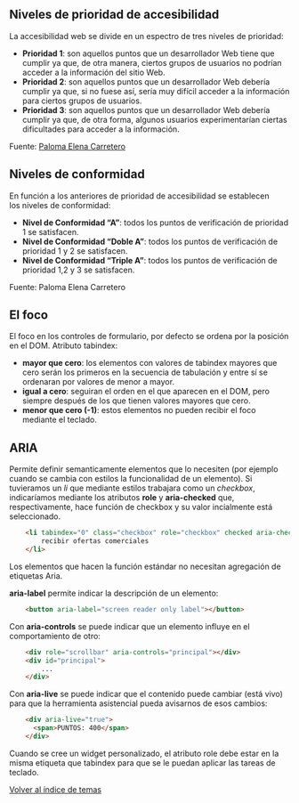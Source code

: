 

## Niveles de prioridad de accesibilidad
La accesibilidad web se divide en un espectro de tres niveles de prioridad:

- **Prioridad 1**: son aquellos puntos que un desarrollador Web tiene que cumplir ya que, de otra manera, ciertos grupos de usuarios no podrían acceder a la información del sitio Web.
- **Prioridad 2**: son aquellos puntos que un desarrollador Web debería cumplir ya que, si no fuese así, sería muy difícil acceder a la información para ciertos grupos de usuarios.
- **Prioridad 3**: son aquellos puntos que un desarrollador Web debería cumplir ya que, de otra forma, algunos usuarios experimentarían ciertas dificultades para acceder a la información.

Fuente: [Paloma Elena Carretero](https://www.linkedin.com/in/paloma-elena-design/)

## Niveles de conformidad
En función a los anteriores de prioridad de accesibilidad se establecen los niveles de conformidad:

- **Nivel de Conformidad “A”**: todos los puntos de verificación de prioridad 1 se satisfacen.
- **Nivel de Conformidad “Doble A”**: todos los puntos de verificación de prioridad 1 y 2 se satisfacen.
- **Nivel de Conformidad “Triple A”**: todos los puntos de verificación de prioridad 1,2 y 3 se satisfacen.

Fuente: Paloma Elena Carretero

## El foco
El foco en los controles de formulario, por defecto se ordena por la posición en el DOM.
Atributo tabindex:
- **mayor que cero**: los elementos con valores de tabindex mayores que cero serán los primeros en la secuencia de tabulación y entre sí se ordenaran por valores de menor a mayor.
- **igual a cero**: seguiran el orden en el que aparecen  en el DOM, pero siempre después de los que tienen valores mayores que cero.
- **menor que cero (-1)**: estos elementos no pueden recibir el foco mediante el teclado.

## ARIA

Permite definir semanticamente elementos que lo necesiten (por ejemplo cuando se cambia con estilos la funcionalidad de un elemento). Si tuvieramos un *li* que mediante estilos trabajara como un *checkbox*, indicaríamos mediante los atributos **role** y **aria-checked** que, respectivamente, hace función de checkbox y su valor incialmente está seleccionado.

```html
    <li tabindex="0" class="checkbox" role="checkbox" checked aria-checked="true">
        recibir ofertas comerciales
    </li>
```

Los elementos que hacen la función estándar no necesitan agregación de etiquetas Aria.

**aria-label** permite indicar la descripción de un elemento:

```html
    <button aria-label="screen reader only label"></button>
```

Con **aria-controls** se puede indicar que un elemento influye en el comportamiento de otro:

```html
    <div role="scrollbar" aria-controls="principal"></div>
    <div id="principal">
        ...
    </div>
```

Con **aria-live** se puede indicar que el contenido puede cambiar (está vivo) para que la herramienta asistencial pueda avisarnos de esos cambios:

```html
    <div aria-live="true">
      <span>PUNTOS: 400</span>
    </div>
```

Cuando se cree un widget personalizado, el atributo role debe estar en la misma etiqueta que tabindex para que se le puedan aplicar las tareas de teclado.

[Volver al índice de temas](../../README.md)
